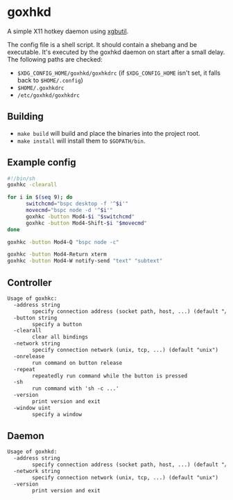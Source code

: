 # goxhkd

A simple X11 hotkey daemon using [xgbutil](https://github.com/BurntSushi/xgbutil).

The config file is a shell script. It should contain a shebang and be executable. It's executed by the goxhkd daemon on start after a small delay. The following paths are checked:

- `$XDG_CONFIG_HOME/goxhkd/goxhkdrc` (if `$XDG_CONFIG_HOME` isn't set, it falls back to `$HOME/.config`)
- `$HOME/.goxhkdrc`
- `/etc/goxhkd/goxhkdrc`

## Building

- `make build` will build and place the binaries into the project root.
- `make install` will install them to `$GOPATH/bin`.

## Example config

```sh
#!/bin/sh
goxhkc -clearall

for i in $(seq 9); do
      switchcmd="bspc desktop -f '^$i'"
      movecmd="bspc node -d '^$i'"
      goxhkc -button Mod4-$i "$switchcmd"
      goxhkc -button Mod4-Shift-$i "$movecmd"
done

goxhkc -button Mod4-Q "bspc node -c"

goxhkc -button Mod4-Return xterm
goxhkc -button Mod4-W notify-send "text" "subtext"
```

## Controller

```txt
Usage of goxhkc:
  -address string
        specify connection address (socket path, host, ...) (default "/tmp/goxhkd.sock")
  -button string
        specify a button
  -clearall
        clear all bindings
  -network string
        specify connection network (unix, tcp, ...) (default "unix")
  -onrelease
        run command on button release
  -repeat
        repeatedly run command while the button is pressed
  -sh
        run command with 'sh -c ...'
  -version
        print version and exit
  -window uint
        specify a window
```

## Daemon

```txt
Usage of goxhkd:
  -address string
        specify connection address (socket path, host, ...) (default "/tmp/goxhkd.sock")
  -network string
        specify connection network (unix, tcp, ...) (default "unix")
  -version
        print version and exit
```
